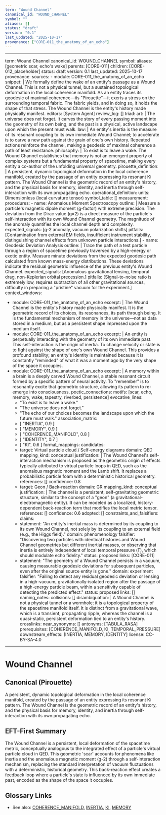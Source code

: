 ```yaml
---
term: "Wound Channel"
canonical_id: "WOUND_CHANNEL"
symbol: ""
aliases: []
status: "draft"
version: "0.1"
last_updated: "2025-10-17"
provenance: ["CORE-011_the_anatomy_of_an_echo"]
---
```


---
term: Wound Channel
canonical_id: WOUND_CHANNEL
symbol: 
aliases: [geometric scar, echo's wake]
parents: [CORE-011]
children: [CORE-012_placeholder]
status: draft
version: 0.1
last_updated: 2025-10-17
provenance:
  sources:
    - module: CORE-011_the_anatomy_of_an_echo
      snippet: |
        We formally define the wake of an entity's passage as a Wound Channel. This is not a physical tunnel, but a sustained topological deformation in the local coherence manifold. As an entity traces its geodesic of maximal coherence—its "Pirouette"—it exerts a stress on the surrounding temporal fabric. The fabric yields, and in doing so, it holds the shape of that stress. The Wound Channel is the entity's history made physically manifest.
  editors: [System Agent]
  review_log: []
triad:
  art: |
    The universe does not forget. It carves the story of every passing moment into the geometry of its own being, and the past is a physical, active landscape upon which the present must walk.
  law: |
    An entity's inertia is the measure of its resonant coupling to its own immediate Wound Channel; to accelerate is to carve a new path against the grain of one's own history. Repeated actions reinforce the channel, making a geodesic of maximal coherence a path of least resistance.
  philosophy: |
    To exist is to leave a wake. The Wound Channel establishes that memory is not an emergent property of complex systems but a fundamental property of spacetime, making every entity a co-author of the unfolding universal geometry.
pirouette_definition: |
  A persistent, dynamic topological deformation in the local coherence manifold, created by the passage of an entity expressing its resonant Ki pattern. The Wound Channel is the geometric record of an entity's history, and the physical basis for memory, identity, and inertia through self-interaction with its own propagating echo.
operational_definition:
  units: Dimensionless (local curvature tensor)
  symbol_table: []
  measurement:
    procedures:
      - name: Anomalous Moment Spectroscopy
        outline: |
          Measure a particle's magnetic dipole moment (g-factor) with extreme precision. The deviation from the Dirac value (g=2) is a direct measure of the particle's self-interaction with its own Wound Channel geometry. The magnitude of the anomaly quantifies the local channel depth and complexity.
        expected_signals: [g-2 anomaly, vacuum polarization shifts]
        pitfalls: [Contamination from external EM fields, insufficient instrument stability, distinguishing channel effects from unknown particle interactions.]
      - name: Geodesic Deviation Analysis
        outline: |
          Trace the path of a test particle through a region of spacetime previously traversed by a high-energy or exotic entity. Measure minute deviations from the expected geodesic path calculated from known mass-energy distributions. These deviations indicate the residual geometric influence of the previous entity's Wound Channel.
        expected_signals: [Anomalous gravitational lensing, temporal drag, non-Keplerian orbital precession.]
        pitfalls: [Signal-to-noise ratio is extremely low, requires subtraction of all other gravitational sources, difficulty in preparing a "pristine" vacuum for the experiment.]
context_windows:
  - module: CORE-011_the_anatomy_of_an_echo
    excerpt: |
      The Wound Channel is the entity's history made physically manifest. It is the geometric record of its choices, its resonances, its path through being. It is the fundamental mechanism of memory in the universe—not as data stored in a medium, but as a persistent shape impressed upon the medium itself.
  - module: CORE-011_the_anatomy_of_an_echo
    excerpt: |
      An entity is perpetually interacting with the geometry of its own immediate past. This self-interaction is the origin of inertia. To change velocity or state is to fight against the shape of one's own Wound Channel. This provides a profound stability; an entity's identity is maintained because it is constantly "reminded" of what it was a moment ago by the very shape of the space it occupies.
  - module: CORE-011_the_anatomy_of_an_echo
    excerpt: |
      A memory within a brain is a deeply carved Wound Channel, a stable resonant circuit formed by a specific pattern of neural activity. To "remember" is to resonantly excite that geometric structure, allowing its pattern to re-emerge into consciousness.
poetic_connections:
  motifs: [scar, echo, memory, wake, tapestry, riverbed, persistence]
  evocative_lines:
    - "To exist is to leave a wake."
    - "The universe does not forget."
    - "The echo of our choices becomes the landscape upon which the future must walk."
  association_matrix:
    - [ "INERTIA", 0.9 ]
    - [ "MEMORY", 0.9 ]
    - [ "COHERENCE_MANIFOLD", 0.8 ]
    - [ "IDENTITY", 0.7 ]
    - [ "KI", 0.6 ]
formal_mappings:
  candidates:
    - target: Virtual particle cloud / Self-energy diagrams
      domain: QED
      mapping_kind: conceptual
      justification: |
        The Wound Channel's self-interaction mechanism is proposed as the geometric origin of effects typically attributed to virtual particle loops in QED, such as the anomalous magnetic moment and the Lamb shift. It replaces a probabilistic particle foam with a deterministic historical geometry.
      references: []
      confidence: 0.8
    - target: Geon / Back-reaction
      domain: GR
      mapping_kind: conceptual
      justification: |
        The channel is a persistent, self-gravitating geometric structure, similar to the concept of a "geon" (a gravitational-electromagnetic entity). It can be modeled as a localized, history-dependent back-reaction term that modifies the local metric tensor.
      references: []
      confidence: 0.6
  adopted: []
constraints_and_falsifiers:
  claims:
    - statement: "An entity's inertial mass is determined by its coupling to its own Wound Channel, not solely by its coupling to an external field (e.g., the Higgs field)."
      domain: phenomenology
      falsifier: "Discovering two particles with identical histories and Wound Channel geometries but different inertial masses, or observing that inertia is entirely independent of local temporal pressure (Γ), which should modulate echo fidelity."
      status: proposed
      links: [CORE-011]
    - statement: "The geometry of a Wound Channel persists in a vacuum, causing measurable geodesic deviations for subsequent particles, even after the original source entity is gone."
      domain: experiment
      falsifier: "Failing to detect any residual geodesic deviation or lensing in a high-vacuum, gravitationally-isolated region after the passage of a high-energy particle beam, within a sensitivity capable of detecting the predicted effect."
      status: proposed
      links: []
naming_notes:
  collisions: []
  disambiguation: |
    A Wound Channel is not a physical tunnel or a wormhole; it is a topological property of the spacetime manifold itself. It is distinct from a gravitational wave, which is a transient, propagating ripple, whereas the channel is a quasi-static, persistent deformation tied to an entity's history.
crosslinks:
  near_synonyms: []
  antonyms: [TABULA_RASA]
  prerequisites: [COHERENCE_MANIFOLD, KI, TEMPORAL_PRESSURE]
  downstream_effects: [INERTIA, MEMORY, IDENTITY]
license: CC-BY-SA-4.0
---

# Wound Channel

## Canonical (Pirouette)
A persistent, dynamic topological deformation in the local coherence manifold, created by the passage of an entity expressing its resonant Ki pattern. The Wound Channel is the geometric record of an entity's history, and the physical basis for memory, identity, and inertia through self-interaction with its own propagating echo.

## EFT-First Summary
The Wound Channel is a persistent, local deformation of the spacetime metric, conceptually analogous to the integrated effect of a particle's virtual particle cloud in QED. This geometric 'scar' accounts for phenomena like inertia and the anomalous magnetic moment (g-2) through a self-interaction mechanism, replacing the standard interpretation of vacuum fluctuations with a deterministic, historical geometry. This back-reaction effect creates a feedback loop where a particle's state is influenced by its own immediate past, encoded as the shape of the space it occupies.

## Glossary Links
- See also: [COHERENCE_MANIFOLD](./COHERENCE_MANIFOLD.md), [INERTIA](./INERTIA.md), [KI](./KI.md), [MEMORY](./MEMORY.md)